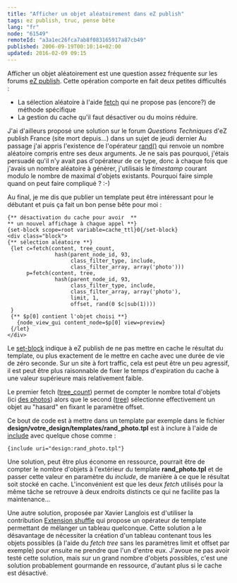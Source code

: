 ```yaml
---
title: "Afficher un objet aléatoirement dans eZ publish"
tags: ez publish, truc, pense bête
lang: "fr"
node: "61549"
remoteId: "a3a1ec26fca7ab8f083165917a87cb49"
published: 2006-09-19T00:10:14+02:00
updated: 2016-02-09 09:15
---
```

 
Afficher un objet aléatoirement est une question assez fréquente sur les forums [eZ publish](/tag/ez-publish/). Cette opération comporte en fait deux petites difficultés :

* La sélection aléatoire à l'aide [fetch](http://ez.no/doc/ez_publish/technical_manual/3_8/reference/modules/content) qui ne propose pas (encore?) de méthode spécifique
* La gestion du cache qu'il faut désactiver ou du moins réduire.
 
 
J'ai d'ailleurs proposé une solution sur le forum *Questions Techniques* d'eZ
publish France (site mort depuis…) dans un sujet de jeudi dernier Au passage
j'ai appris l'existence de l'opérateur
[rand()](http://ez.no/doc/ez_publish/technical_manual/3_8/reference/template_operators/mathematics/rand)
qui renvoie un nombre aléatoire compris entre ses deux arguments. Je ne sais pas
pourquoi, j'étais persuadé qu'il n'y avait pas d'opérateur de ce type, donc à
chaque fois que j'avais un nombre aléatoire à génèrer, j'utilisais le
*timestamp* courant modulo le nombre de maximal d'objets existants. Pourquoi
faire simple quand on peut faire compliqué ? :-)

 
Au final, je me dis que publier un template peut être intéressant pour le
débutant et puis ça fait un bon pense bête pour moi :

 ```
{** désactivation du cache pour avoir  **
 ** un nouvel affichage à chaque appel **}
{set-block scope=root variable=cache_ttl}0{/set-block}
<div class="block">
{** sélection aléatoire **}
  {let c=fetch(content, tree_count,
                hash(parent_node_id, 93,
                     class_filter_type, include,
                     class_filter_array, array('photo')))
       p=fetch(content, tree,
                hash(parent_node_id, 93,
                     class_filter_type, include,
                     class_filter_array, array('photo'),
                     limit, 1,
                     offset, rand(0 $c|sub(1))))
  }
  {** $p[0] contient l'objet choisi **}
    {node_view_gui content_node=$p[0] view=preview}
  {/let}
</div>
```

 
Le
[set-block](http://ez.no/doc/ez_publish/technical_manual/3_8/reference/template_functions/variables/set_block)
indique à eZ publish de ne pas mettre en cache le résultat du template, ou plus
exactement de le mettre en cache avec une durée de vie de zéro seconde. Sur un
site à fort traffic, cela est peut être un peu agressif, il est peut être plus
raisonnable de fixer le temps d'expiration du cache à une valeur supérieure mais
relativement faible.

Le premier fetch
([tree_count](http://ez.no/doc/ez_publish/technical_manual/3_8/reference/modules/content/fetch_functions/tree_count))
permet de compter le nombre total d'objets (ici [des
photos](http://photos.pwet.fr)) alors que le second
([tree](http://ez.no/doc/ez_publish/technical_manual/3_8/reference/modules/content/fetch_functions/tree))
sélectionne effectivement un objet au &quot;hasard&quot; en fixant le paramètre
offset.

 
Ce bout de code est à mettre dans un template par exemple dans le fichier
**design/votre_design/templates/rand_photo.tpl** est à inclure à l'aide de
[include](http://ez.no/doc/ez_publish/technical_manual/3_8/reference/template_functions/miscellaneous/include)
avec quelque chose comme :

 ```
{include uri="design:rand_photo.tpl"}
```

 
Une solution, peut être plus économe en ressource, pourrait être de compter le
nombre d'objets à l'extérieur du template **rand_photo.tpl** et de passer cette
valeur en paramètre du *include*, de manière à ce que le résultat soit stocké en
cache. L'inconvénient est que les deux *fetch* utilisés pour la même tâche se
retrouve à deux endroits distincts ce qui ne facilite pas la maintenance…

 
Une autre solution, proposée par Xavier Langlois est d'utiliser la contribution
[Extension
shuffle](http://projects.ez.no/extension_shuffle) qui
propose un opérateur de template permettant de mélanger un tableau quelconque.
Cette solution a le désavantage de nécessiter la création d'un tableau contenant
tous les objets possibles (à l'aide du *fetch tree* sans les paramètres limit et
offset par exemple) pour ensuite ne prendre que l'un d'entre eux. J'avoue ne pas
avoir testé cette solution, mais sur un grand nombre d'objets possibles, c'est
une solution probablement gourmande en ressource, d'autant plus si le cache est
désactivé.

